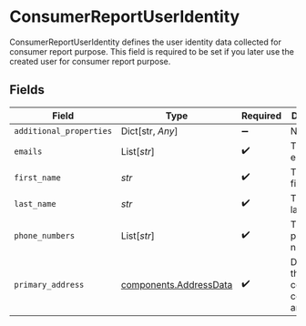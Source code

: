 # ConsumerReportUserIdentity

ConsumerReportUserIdentity defines the user identity data collected for consumer report purpose. This field is required to be set if you later use the created user for consumer report purpose.


## Fields

| Field                                                        | Type                                                         | Required                                                     | Description                                                  |
| ------------------------------------------------------------ | ------------------------------------------------------------ | ------------------------------------------------------------ | ------------------------------------------------------------ |
| `additional_properties`                                      | Dict[str, *Any*]                                             | :heavy_minus_sign:                                           | N/A                                                          |
| `emails`                                                     | List[*str*]                                                  | :heavy_check_mark:                                           | The user's emails                                            |
| `first_name`                                                 | *str*                                                        | :heavy_check_mark:                                           | The user's first name                                        |
| `last_name`                                                  | *str*                                                        | :heavy_check_mark:                                           | The user's last name                                         |
| `phone_numbers`                                              | List[*str*]                                                  | :heavy_check_mark:                                           | The user's phone numbers                                     |
| `primary_address`                                            | [components.AddressData](../../models/shared/addressdata.md) | :heavy_check_mark:                                           | Data about the components comprising an address.             |